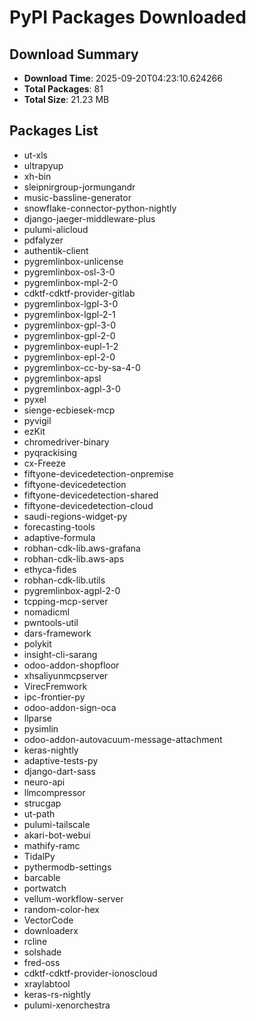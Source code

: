 # PyPI Packages Downloaded

## Download Summary
- **Download Time**: 2025-09-20T04:23:10.624266
- **Total Packages**: 81
- **Total Size**: 21.23 MB

## Packages List
- ut-xls
- ultrapyup
- xh-bin
- sleipnirgroup-jormungandr
- music-bassline-generator
- snowflake-connector-python-nightly
- django-jaeger-middleware-plus
- pulumi-alicloud
- pdfalyzer
- authentik-client
- pygremlinbox-unlicense
- pygremlinbox-osl-3-0
- pygremlinbox-mpl-2-0
- cdktf-cdktf-provider-gitlab
- pygremlinbox-lgpl-3-0
- pygremlinbox-lgpl-2-1
- pygremlinbox-gpl-3-0
- pygremlinbox-gpl-2-0
- pygremlinbox-eupl-1-2
- pygremlinbox-epl-2-0
- pygremlinbox-cc-by-sa-4-0
- pygremlinbox-apsl
- pygremlinbox-agpl-3-0
- pyxel
- sienge-ecbiesek-mcp
- pyvigil
- ezKit
- chromedriver-binary
- pyqrackising
- cx-Freeze
- fiftyone-devicedetection-onpremise
- fiftyone-devicedetection
- fiftyone-devicedetection-shared
- fiftyone-devicedetection-cloud
- saudi-regions-widget-py
- forecasting-tools
- adaptive-formula
- robhan-cdk-lib.aws-grafana
- robhan-cdk-lib.aws-aps
- ethyca-fides
- robhan-cdk-lib.utils
- pygremlinbox-agpl-2-0
- tcpping-mcp-server
- nomadicml
- pwntools-util
- dars-framework
- polykit
- insight-cli-sarang
- odoo-addon-shopfloor
- xhsaliyunmcpserver
- VirecFremwork
- ipc-frontier-py
- odoo-addon-sign-oca
- llparse
- pysimlin
- odoo-addon-autovacuum-message-attachment
- keras-nightly
- adaptive-tests-py
- django-dart-sass
- neuro-api
- llmcompressor
- strucgap
- ut-path
- pulumi-tailscale
- akari-bot-webui
- mathify-ramc
- TidalPy
- pythermodb-settings
- barcable
- portwatch
- vellum-workflow-server
- random-color-hex
- VectorCode
- downloaderx
- rcline
- solshade
- fred-oss
- cdktf-cdktf-provider-ionoscloud
- xraylabtool
- keras-rs-nightly
- pulumi-xenorchestra

